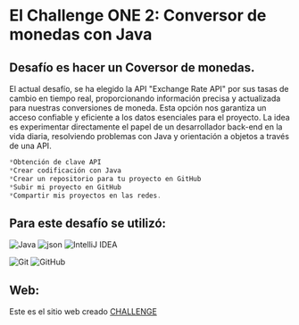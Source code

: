 # El Challenge ONE 2: Conversor de monedas con Java





## Desafío es hacer un Coversor de monedas.
El actual desafío, se ha elegido la API "Exchange Rate API" por sus tasas de cambio en tiempo real, proporcionando información precisa y actualizada para nuestras conversiones de moneda.
Esta opción nos garantiza un acceso confiable y eficiente a los datos esenciales para el proyecto.
La idea es experimentar directamente el papel de un desarrollador back-end en la vida diaria, resolviendo problemas con Java y orientación a objetos a través de una API. 
```Java
*Obtención de clave API
*Crear codificación con Java
*Crear un repositorio para tu proyecto en GitHub
*Subir mi proyecto en GitHub
*Compartir mis proyectos en las redes.
```

## Para este desafío se utilizó:

 ![Java](https://img.shields.io/badge/java-%23ED8B00.svg?style=for-the-badge&logo=openjdk&logoColor=white) 
    ![json](https://img.shields.io/badge/json-5E5C5C?style=for-the-badge&logo=json&logoColor=white) 
    ![IntelliJ IDEA](https://img.shields.io/badge/IntelliJIDEA-000000.svg?style=for-the-badge&logo=intellij-idea&logoColor=white)
    
  ![Git](https://img.shields.io/badge/git-%23F05033.svg?style=for-the-badge&logo=git&logoColor=white)
    ![GitHub](https://img.shields.io/badge/github-%23121011.svg?style=for-the-badge&logo=github&logoColor=white)

## Web: 

Este es el sitio web creado [CHALLENGE](https://github.com/Elif-cotton/challengeonejavaapi.github.io)



